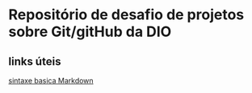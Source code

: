 # Repositório de desafio de projetos sobre Git/gitHub da DIO


## links úteis 
[sintaxe basica Markdown](https://www.markdownguide.org/basic-syntax/)
